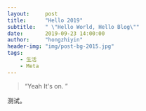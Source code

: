 ```yaml
---
layout:     post
title:      "Hello 2019"
subtitle:   " \"Hello World, Hello Blog\""
date:       2019-09-23 14:00:00
author:     "hongzhiyin"
header-img: "img/post-bg-2015.jpg"
tags:
    - 生活
    - Meta
---
```


> “Yeah It's on. ”


测试。